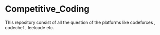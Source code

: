 # Competitive_Coding
This repository consist of all the question of the platforms like codeforces ,  codechef , leetcode etc.
